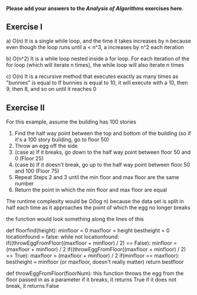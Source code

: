#### Please add your answers to the ***Analysis of  Algorithms*** exercises here.

## Exercise I

a)
O(n)
It is a single while loop, and the time it takes increases by n because even though the loop runs until a < n^3, a increases by n^2 each iteration 


b)
O(n^2)
It is a while loop nested inside a for loop. For each iteration of the for loop (which will iterate n times), the while loop will also iterate n times


c)
O(n)
It is a recursive method that executes exactly as many times as "bunnies" is equal to
If bunnies is equal to 10, it will execute with a 10, then 9, then 8, and so on until it reaches 0

## Exercise II

For this example, assume the building has 100 stories

1. Find the half way point between the top and bottom of the building (so if it's a 100 story building, go to floor 50)
2. Throw an egg off the side
3. (case a) If it breaks, go down to the half way point between floor 50 and 0 (Floor 25)
3. (case b) If it doesn't break, go up to the half way point between floor 50 and 100
(Floor 75)
4. Repeat Steps 2 and 3 until the min floor and max floor are the same number
5. Return the point in which the min floor and max floor are equal

The runtime complexity would be O(log n) because the data set is split in half each time as it approaches the point of which the egg no longer breaks


the function would look something along the lines of this

def floorfind(height): 
    minfloor = 0
    maxfloor = height
    bestheight = 0
    locationfound = false:
    while not locationfound:
        if((throwEggFromFloor((maxfloor + minfloor) / 2) == False):
            minfloor = (maxfloor + minfloor) / 2
        if((throwEggFromFloor((maxfloor + minfloor) / 2) == True):
            maxfloor = (maxfloor + minfloor) / 2
        if(minfloor == maxfloor):
            bestheight = minfloor (or maxfloor, doesn't really matter)
    return bestfloor
            

def throwEggFromFloor(floorNum):
    this function throws the egg from the floor passed in as a parameter
    if it breaks, it returns True
    if it does not break, it returns False